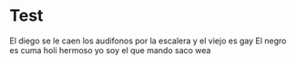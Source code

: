 # Test
El diego se le caen los audifonos por la escalera y el viejo es gay
El negro es cuma
holi hermoso
yo soy el que mando saco wea
